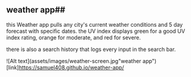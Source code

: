 ## weather app##

this Weather app pulls any city's current weather conditions and 5 day forecast with specific dates.
the UV index displays  green for a good UV index rating, orange for moderate, and red for severe.

there is also a search history that logs every input in the search bar.

![Alt text](assets/images/weather-screen.jpg"weather app")
[link]https://samuel408.github.io/weather-app/

